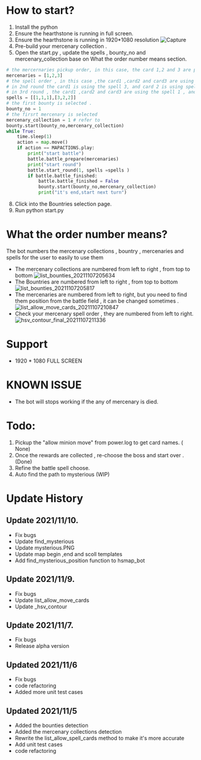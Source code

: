 



# How to start?
1) Install the python 
2) Ensure the hearthstone is running in full screen.
3) Ensure the hearthstone is running in 1920*1080 resolution
![Capture](https://user-images.githubusercontent.com/39233649/140640534-f558dacc-2227-44fa-83b6-b63ae731b36d.PNG)
4) Pre-build your mercenary collection . 
5) Open the start.py , update the spells , bounty_no and mercenary_collection base on What the order number means section.
```python
# the mercernaries pickup order, in this case, the card 1,2 and 3 are picked.
mercenaries = [1,2,3] 
# the spell order , in this case ,the card1 ,card2 and card3 are using the spell1 in the first round ,
# in 2nd round the card1 is using the spell 3, and card 2 is using spell 2 and the card 3 is using the spell 2 . 
# in 3rd round , the card1 ,card2 and card3 are using the spell 1 , and so on.  
spells = [[1,1,1],[3,2,2]] 
# the first bounty is selected .
bounty_no = 1
# the firsrt mercenary is selected
mercenary_collection = 1 # refer to 
bounty.start(bounty_no,mercenary_collection)
while True:
    time.sleep(1)
    action = map.move()
    if action == MAPACTIONS.play:
        print("start battle")
        battle.battle_prepare(mercenaries)
        print("start round")
        battle.start_round(1, spells =spells )
        if battle.battle_finished:
            battle.battle_finished = False
            bounty.start(bounty_no,mercenary_collection)
            print("it's end,start next turn")

```
8) Click into the Bountries selection page.
9) Run python start.py

# What the order number means?
The bot numbers the mercenary collections , bountry , mercenaries and spells for the user to easily to use them 

- The mercenary collections are numbered from left to right , from top to bottom
![list_bounties_20211107205634](https://user-images.githubusercontent.com/39233649/140640409-6e99e1e4-71fa-4a40-8104-9cb7d50ba8a6.png)
- The Bountries are numbered from left to right , from top to bottom
![list_bounties_20211107205817](https://user-images.githubusercontent.com/39233649/140640450-f6ddc5cc-b26e-4609-aad3-449a83a0f97a.png)
- The mercenaries are numbered from left to right, but you need to find them position from the battle field , it can be changed sometimes .
![list_allow_move_cards_20211107210847](https://user-images.githubusercontent.com/39233649/140640748-c9edcccf-3c15-4b69-8240-2d6844e91db4.png)
- Check your mercenary spell order , they are numbered from left to right.
![hsv_contour_final_20211107211336](https://user-images.githubusercontent.com/39233649/140640857-bfad6172-fdf5-4aad-8b40-ca216046942b.png)


# Support 
- 1920 * 1080 FULL SCREEN

# KNOWN ISSUE
- The bot will stops working if the any of mercenary is died. 



# Todo:
 1) Pickup the "allow minion move" from power.log to get card names. ( None)
 2) Once the rewards are collected , re-choose the boss and start over . (Done)
 3) Refine the battle spell choose.
 4) Auto find the path to mysterious (WIP)

# Update History

## Update 2021/11/10.
- Fix bugs
- Update find_mysterious
- Update mysterious.PNG
- Update map begin ,end and scoll templates
- Add find_mysterious_position function to hsmap_bot

## Update 2021/11/9.
- Fix bugs
- Update list_allow_move_cards
- Update _hsv_contour



## Update 2021/11/7.
- Fix bugs
- Release alpha version

## Updated 2021/11/6
- Fix bugs
- code refactoring
- Added more unit test cases


## Updated 2021/11/5
- Added the bounties detection
- Added the mercenary collections detection
- Rewrite the list_allow_spell_cards method to make it's more accurate 
- Add unit test cases 
- code refactoring
